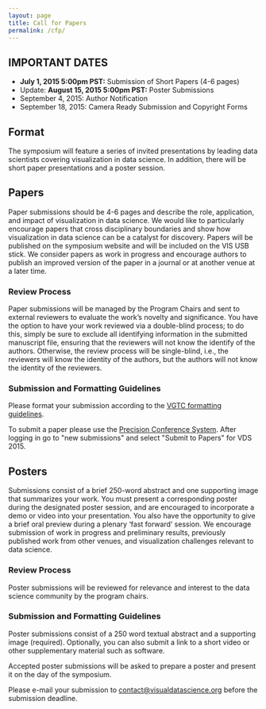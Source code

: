 ```yaml
---
layout: page
title: Call for Papers
permalink: /cfp/
---
```


## IMPORTANT DATES

* **July 1, 2015 5:00pm PST:** Submission of Short Papers  (4-6 pages)
* Update: **August 15, 2015 5:00pm PST:** Poster Submissions
* September 4, 2015: Author Notification
* September 18, 2015: Camera Ready Submission and Copyright Forms


## Format

The symposium will feature a series of invited presentations by leading data scientists covering visualization in data science. In addition, there will be short paper presentations and a poster session.

## Papers

Paper submissions should be 4-6 pages and describe the role, application, and impact of visualization in data science. We would like to particularly encourage papers that cross disciplinary boundaries and show how visualization in data science can be a catalyst for discovery. Papers will be published on the symposium website and will be included on the VIS USB stick. We consider papers as work in progress and encourage authors to publish an improved version of the paper in a journal or at another venue at a later time.

### Review Process

Paper submissions will be managed by the Program Chairs and sent to external reviewers to evaluate the work’s novelty and significance. You have the option to have your work reviewed via a double-blind process; to do this, simply be sure to exclude all identifying information in the submitted manuscript file, ensuring that the reviewers will not know the identify of the authors. Otherwise, the review process will be single-blind, i.e., the reviewers will know the identity of the authors, but the authors will not know the identity of the reviewers.

### Submission and Formatting Guidelines
Please format your submission according to the [VGTC formatting guidelines](http://junctionpublishing.org/vgtc/Tasks/camera_tvcg.html).

To submit a paper please use the [Precision Conference System](https://precisionconference.com/~vds15/). After logging in go to "new submissions" and select "Submit to Papers" for VDS 2015.

## Posters

Submissions consist of a brief 250-word abstract and one supporting image that summarizes your work. You must present a corresponding poster during the designated poster session, and are encouraged to incorporate a demo or video into your presentation. You also have the opportunity to give a brief oral preview during a plenary ‘fast forward’ session. We encourage submission of work in progress and preliminary results, previously published work from other venues, and visualization challenges relevant to data science.

### Review Process

Poster submissions will be reviewed for relevance and interest to the data science community by the program chairs.

### Submission and Formatting Guidelines

Poster submissions consist of a 250 word textual abstract and a supporting image (required). Optionally, you can also submit a link to a short video or other supplementary material such as software. 

Accepted poster submissions will be asked to prepare a poster and present it on the day of the symposium. 

Please e-mail your submission to [contact@visualdatascience.org](mailto:contact@visualdatascience.org) before the submission deadline.






